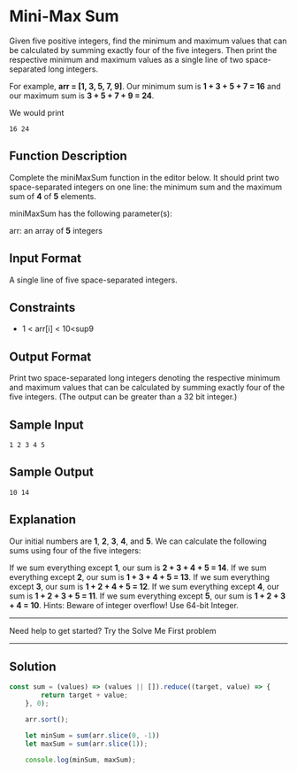 # Mini-Max Sum
  
Given five positive integers, find the minimum and maximum values that can be calculated by summing exactly four of the five integers. Then print the respective minimum and maximum values as a single line of two space-separated long integers.

For example, **arr = [1, 3, 5, 7, 9]**. Our minimum sum is **1 + 3 + 5 + 7 = 16** and our maximum sum is **3 + 5 + 7 + 9 = 24**.

We would print

```
16 24
```

## Function Description

Complete the miniMaxSum function in the editor below. It should print two space-separated integers on one line: the minimum sum and the maximum sum of **4** of **5** elements.

miniMaxSum has the following parameter(s):

arr: an array of **5** integers

## Input Format

A single line of five space-separated integers.

## Constraints 

- 1 < arr[i] < 10<sup9</sup>

## Output Format

Print two space-separated long integers denoting the respective minimum and maximum values that can be calculated by summing exactly four of the five integers. (The output can be greater than a 32 bit integer.)

## Sample Input

```
1 2 3 4 5
```

## Sample Output

```
10 14
```

## Explanation
   
Our initial numbers are **1**, **2**, **3**, **4**, and **5**. We can calculate the following sums using four of the five integers:

If we sum everything except **1**, our sum is **2 + 3 + 4 + 5 = 14**.
If we sum everything except **2**, our sum is **1 + 3 + 4 + 5 = 13**.
If we sum everything except **3**, our sum is **1 + 2 + 4 + 5 = 12**.
If we sum everything except **4**, our sum is **1 + 2 + 3 + 5 = 11**.
If we sum everything except **5**, our sum is **1 + 2 + 3 + 4 = 10**.
Hints: Beware of integer overflow! Use 64-bit Integer.

---

Need help to get started? Try the Solve Me First problem

---

## Solution

```javascript
const sum = (values) => (values || []).reduce((target, value) => {
        return target + value;
    }, 0);

    arr.sort();

    let minSum = sum(arr.slice(0, -1))
    let maxSum = sum(arr.slice(1));

    console.log(minSum, maxSum);
```
